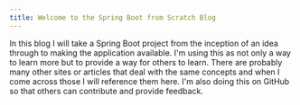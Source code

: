 ```yaml
---
title: Welcome to the Spring Boot from Scratch Blog
---
```

In this blog I will take a Spring Boot project from the inception of an idea through to making the application available. I'm using this as not only a way to learn more but to provide a way for others to learn. There are probably many other sites or articles that deal with the same concepts and when I come across those I will reference them here. I'm also doing this on GitHub so that others can contribute and provide feedback.
